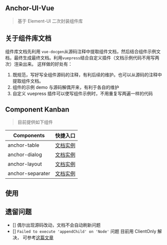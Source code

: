 ## Anchor-UI-Vue

> 基于 Element-UI 二次封装组件库

## 关于组件库文档

组件库文档先利用 `vue-docgen`从源码注释中提取组件文档，然后结合组件示例文档，最终生成最终文档。利用`vuepress`结合自定义插件（文档示例代码不用写两次）渲染出来。 这样做的好处有：

1. 既规范，写好写全组件源码的注释，有利后续的维护。也可以从源码的注释中提取组件文档。
2. 组件的示例 demo 与源码解偶开来，有利于各自的维护
3. 自定义 vuepress 插件可以使写组件示例时，不用重复写两遍一样的代码

## Component Kanban

> 目前提供如下组件

| Components       | 快捷入口                                                                       |
| ---------------- | ------------------------------------------------------------------------------ |
| anchor-table     | [文档实例](https://jackluson.github.io/anchor-ui/components/anchor-table/)     |
| anchor-dialog    | [文档实例](https://jackluson.github.io/anchor-ui/components/anchor-dialog/)    |
| anchor-layout    | [文档实例](https://jackluson.github.io/anchor-ui/components/anchor-layout/)    |
| anchor-separater | [文档实例](https://jackluson.github.io/anchor-ui/components/anchor-separater/) |

## 使用

## 遗留问题

- [] 偶尔出现源码改动，文档不会自动刷新问题
- [] `Failed to execute 'appendChild' on 'Node'` 问题 目前用 ClientOnly 解决， 可参考[这篇文章](https://wxsm.space/posts/2020-10-25-a-difficult-debug-note.html)
